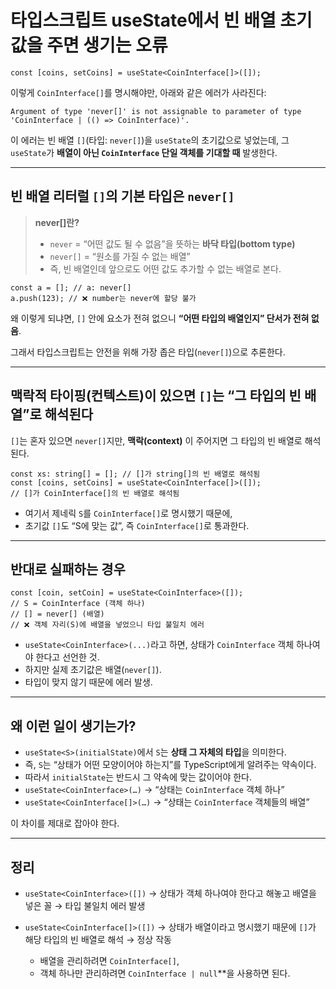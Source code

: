 # 타입스크립트 useState에서 빈 배열 초기값을 주면 생기는 오류

```tsx
const [coins, setCoins] = useState<CoinInterface[]>([]);
```

이렇게 `CoinInterface[]`를 명시해야만, 아래와 같은 에러가 사라진다:

```
Argument of type 'never[]' is not assignable to parameter of type 'CoinInterface | (() => CoinInterface)'.
```

이 에러는 빈 배열 `[]`(타입: `never[]`)을 `useState`의 초기값으로 넣었는데, 그 `useState`가 **배열이 아닌 `CoinInterface` 단일 객체를 기대할 때** 발생한다.

---

## 빈 배열 리터럴 `[]`의 기본 타입은 `never[]`

> **never[]란?**
>
> - `never` = “어떤 값도 될 수 없음”을 뜻하는 **바닥 타입(bottom type)**
> - `never[]` = “원소를 가질 수 없는 배열”
> - 즉, 빈 배열인데 앞으로도 어떤 값도 추가할 수 없는 배열로 본다.

```tsx
const a = []; // a: never[]
a.push(123); // ❌ number는 never에 할당 불가
```

왜 이렇게 되냐면, `[]` 안에 요소가 전혀 없으니 **“어떤 타입의 배열인지” 단서가 전혀 없음**.

그래서 타입스크립트는 안전을 위해 가장 좁은 타입(`never[]`)으로 추론한다.

---

## 맥락적 타이핑(컨텍스트)이 있으면 `[]`는 “그 타입의 빈 배열”로 해석된다

`[]`는 혼자 있으면 `never[]`지만, **맥락(context)** 이 주어지면 그 타입의 빈 배열로 해석된다.

```tsx
const xs: string[] = []; // []가 string[]의 빈 배열로 해석됨
const [coins, setCoins] = useState<CoinInterface[]>([]);
// []가 CoinInterface[]의 빈 배열로 해석됨
```

- 여기서 제네릭 `S`를 `CoinInterface[]`로 명시했기 때문에,
- 초기값 `[]`도 “S에 맞는 값”, 즉 `CoinInterface[]`로 통과한다.

---

## 반대로 실패하는 경우

```tsx
const [coin, setCoin] = useState<CoinInterface>([]);
// S = CoinInterface (객체 하나)
// [] = never[] (배열)
// ❌ 객체 자리(S)에 배열을 넣었으니 타입 불일치 에러
```

- `useState<CoinInterface>(...)`라고 하면, 상태가 `CoinInterface` 객체 하나여야 한다고 선언한 것.
- 하지만 실제 초기값은 배열(`never[]`).
- 타입이 맞지 않기 때문에 에러 발생.

---

## 왜 이런 일이 생기는가?

- `useState<S>(initialState)`에서 `S`는 **상태 그 자체의 타입**을 의미한다.
- 즉, `S`는 “상태가 어떤 모양이어야 하는지”를 TypeScript에게 알려주는 약속이다.
- 따라서 `initialState`는 반드시 그 약속에 맞는 값이어야 한다.
- `useState<CoinInterface>(…)` → “상태는 `CoinInterface` 객체 하나”
- `useState<CoinInterface[]>(…)` → “상태는 `CoinInterface` 객체들의 배열”

이 차이를 제대로 잡아야 한다.

---

## 정리

- `useState<CoinInterface>([])`
  → 상태가 객체 하나여야 한다고 해놓고 배열을 넣은 꼴 → 타입 불일치 에러 발생
- `useState<CoinInterface[]>([])`
  → 상태가 배열이라고 명시했기 때문에 `[]`가 해당 타입의 빈 배열로 해석 → 정상 작동

  - 배열을 관리하려면 `CoinInterface[]`,
  - 객체 하나만 관리하려면 `CoinInterface | null`\*\*을 사용하면 된다.

